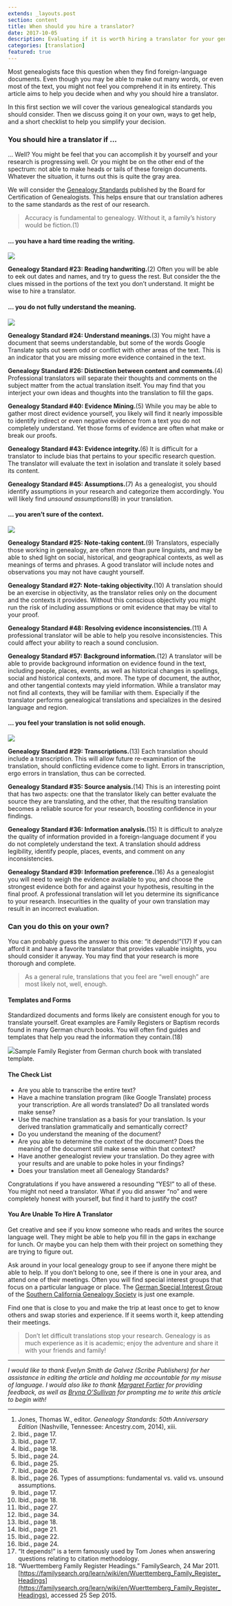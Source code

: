```yaml
---
extends: _layouts.post
section: content
title: When should you hire a translator?
date: 2017-10-05
description: Evaluating if it is worth hiring a translator for your genealogical project.
categories: [translation]
featured: true
---
```


Most genealogists face this question when they find foreign-language documents. Even though you may be able to make out many words, or even most of the text, you might not feel you comprehend it in its entirety. This article aims to help you decide when and why you should hire a translator.

In this first section we will cover the various genealogical standards you should consider. Then we discuss going it on your own, ways to get help, and a short checklist to help you simplify your decision.

### You should hire a translator if …

… Well? You might be feel that you can accomplish it by yourself and your research is progressing well. Or you might be on the other end of the spectrum: not able to make heads or tails of these foreign documents. Whatever the situation, it turns out this is quite the gray area.

We will consider the [Genealogy Standards](http://www.amazon.com/gp/product/1630260185/ref=as_li_tl?ie=UTF8&camp=1789&creative=9325&creativeASIN=1630260185&linkCode=as2&tag=genlinx&linkId=J4DDJ2WV7DXYBWE5) published by the Board for Certification of Genealogists. This helps ensure that our translation adheres to the same standards as the rest of our research.

> Accuracy is fundamental to genealogy.
> Without it, a family’s history would be fiction.(1)

#### … you have a hard time reading the writing.

![](https://cdn-images-1.medium.com/max/1600/1*CKqGa-4EthgxCZERLAIHXQ.jpeg)

**Genealogy Standard #23: Reading handwriting.**(2) Often you will be able to eek out dates and names, and try to guess the rest. But consider the the clues missed in the portions of the text you don’t understand. It might be wise to hire a translator.

#### … you do not fully understand the meaning.

![](https://cdn-images-1.medium.com/max/1600/1*KcX_YTNfVL_BpGHdVcgtkw.jpeg)

**Genealogy Standard #24: Understand meanings.**(3) You might have a document that seems understandable, but some of the words Google Translate spits out seem odd or conflict with other areas of the text. This is an indicator that you are missing more evidence contained in the text.

**Genealogy Standard #26: Distinction between content and comments.**(4) Professional translators will separate their thoughts and comments on the subject matter from the actual translation itself. You may find that you interject your own ideas and thoughts into the translation to fill the gaps.

**Genealogy Standard #40: Evidence Mining.**(5) While you may be able to gather most direct evidence yourself, you likely will find it nearly impossible to identify indirect or even negative evidence from a text you do not completely understand. Yet those forms of evidence are often what make or break our proofs.

**Genealogy Standard #43: Evidence integrity.**(6) It is difficult for a translator to include bias that pertains to your specific research question. The translator will evaluate the text in isolation and translate it solely based its content.

**Genealogy Standard #45: Assumptions.**(7) As a genealogist, you should identify assumptions in your research and categorize them accordingly. You will likely find _unsound assumptions_(8) in your translation.

#### … you aren’t sure of the context.

![](https://cdn-images-1.medium.com/max/1600/1*EctE-GL5tV0lCpzlLMdtZg.jpeg)

**Genealogy Standard #25: Note-taking content.**(9) Translators, especially those working in genealogy, are often more than pure linguists, and may be able to shed light on social, historical, and geographical contexts, as well as meanings of terms and phrases. A good translator will include notes and observations you may not have caught yourself.

**Genealogy Standard #27: Note-taking objectivity.**(10) A translation should be an exercise in objectivity, as the translator relies only on the document and the contexts it provides. Without this conscious objectivity you might run the risk of including assumptions or omit evidence that may be vital to your proof.

**Genealogy Standard #48: Resolving evidence inconsistencies.**(11) A professional translator will be able to help you resolve inconsistencies. This could affect your ability to reach a sound conclusion.

**Genealogy Standard #57: Background information.**(12) A translator will be able to provide background information on evidence found in the text, including people, places, events, as well as historical changes in spellings, social and historical contexts, and more. The type of document, the author, and other tangential contexts may yield information. While a translator may not find all contexts, they will be familiar with them. Especially if the translator performs genealogical translations and specializes in the desired language and region.

#### … you feel your translation is not solid enough.

![](https://cdn-images-1.medium.com/max/1600/1*umQEolHeYZkFogwnjtQUQA.jpeg)

**Genealogy Standard #29: Transcriptions.**(13) Each translation should include a transcription. This will allow future re-examination of the translation, should conflicting evidence come to light. Errors in transcription, ergo errors in translation, thus can be corrected.

**Genealogy Standard #35: Source analysis.**(14) This is an interesting point that has two aspects: one that the translator likely can better evaluate the source they are translating, and the other, that the resulting translation becomes a reliable source for your research, boosting confidence in your findings.

**Genealogy Standard #36: Information analysis.**(15) It is difficult to analyze the quality of information provided in a foreign-language document if you do not completely understand the text. A translation should address legibility, identify people, places, events, and comment on any inconsistencies.

**Genealogy Standard #39: Information preference.**(16) As a genealogist you will need to weigh the evidence available to you, and choose the strongest evidence both for and against your hypothesis, resulting in the final proof. A professional translation will let you determine its significance to your research. Insecurities in the quality of your own translation may result in an incorrect evaluation.

### Can you do this on your own?

You can probably guess the answer to this one: “it depends!”(17) If you can afford it and have a favorite translator that provides valuable insights, you should consider it anyway. You may find that your research is more thorough and complete.

> As a general rule, translations that you feel are “well enough”
> are most likely not, well, enough.

#### Templates and Forms

Standardized documents and forms likely are consistent enough for you to translate yourself. Great examples are Family Registers or Baptism records found in many German church books. You will often find guides and templates that help you read the information they contain.(18)

![](https://cdn-images-1.medium.com/max/1600/1*mxGZHTN7qYvHoupQrPnd6g.jpeg)Sample Family Register from German church book with translated template.

#### The Check List

*   Are you able to transcribe the entire text?
*   Have a machine translation program (like Google Translate) process your transcription. Are all words translated? Do all translated words make sense?
*   Use the machine translation as a basis for your translation. Is your derived translation grammatically and semantically correct?
*   Do you understand the meaning of the document?
*   Are you able to determine the context of the document? Does the meaning of the document still make sense within that context?
*   Have another genealogist review your translation. Do they agree with your results and are unable to poke holes in your findings?
*   Does your translation meet all Genealogy Standards?

Congratulations if you have answered a resounding “YES!” to all of these. You might not need a translator. What if you did answer “no” and were completely honest with yourself, but find it hard to justify the cost?

#### You Are Unable To Hire A Translator

Get creative and see if you know someone who reads and writes the source language well. They might be able to help you fill in the gaps in exchange for lunch. Or maybe you can help them with their project on something they are trying to figure out.

Ask around in your local genealogy group to see if anyone there might be able to help. If you don’t belong to one, see if there is one in your area, and attend one of their meetings. Often you will find special interest groups that focus on a particular language or place. The [German Special Interest Group](http://www.scgsgenealogy.com/interest-groups/german-group.html) of the [Southern California Genealogy Society](http://www.scgsgenealogy.com/) is just one example.

Find one that is close to you and make the trip at least once to get to know others and swap stories and experience. If it seems worth it, keep attending their meetings.

> Don’t let difficult translations stop your research. Genealogy is as much experience as it is academic; enjoy the adventure and share it with your friends and family!

* * *

_I would like to thank Evelyn Smith de Galvez (Scribe Publishers) for her assistance in editing the article and holding me accountable for my misuse of language. I would also like to thank_ [_Margaret Fortier_](https://twitter.com/MRoseMF) _for providing feedback, as well as_ [_Bryna O’Sullivan_](https://twitter.com/CharterOakGenea) _for prompting me to write this article to begin with!_

* * *

1.  Jones, Thomas W., editor. _Genealogy Standards: 50th Anniversary Edition_ (Nashville, Tennessee: Ancestry.com, 2014), xiii.
2.  Ibid., page 17.
3.  Ibid., page 17.
4.  Ibid., page 18.
5.  Ibid., page 24.
6.  Ibid., page 25.
7.  Ibid., page 26.
8.  Ibid., page 26\. Types of assumptions: fundamental vs. valid vs. unsound assumptions.
9.  Ibid., page 17.
10.  Ibid., page 18.
11.  Ibid., page 27.
12.  Ibid., page 34.
13.  Ibid., page 18.
14.  Ibid., page 21.
15.  Ibid., page 22.
16.  Ibid., page 24.
17.  “It depends!” is a term famously used by Tom Jones when answering questions relating to citation methodology.
18.  “Wuerttemberg Family Register Headings.” FamilySearch, 24 Mar 2011\. [https://familysearch.org/learn/wiki/en/Wuerttemberg_Family_Register_Headings](https://familysearch.org/learn/wiki/en/Wuerttemberg_Family_Register_Headings), accessed 25 Sep 2015.
